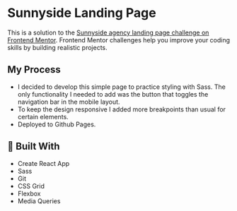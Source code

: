 # Sunnyside Landing Page
This is a solution to the [Sunnyside agency landing page challenge on Frontend Mentor](https://www.frontendmentor.io/challenges/sunnyside-agency-landing-page-7yVs3B6ef). Frontend Mentor challenges help you improve your coding skills by building realistic projects.

## My Process
- I decided to develop this simple page to practice styling with Sass. The only functionality I needed to add was the button that toggles the navigation bar in the mobile layout.
- To keep the design responsive I added more breakpoints than usual for certain elements.
- Deployed to Github Pages.

## 🔧 Built With
- Create React App
- Sass
- Git
- CSS Grid
- Flexbox
- Media Queries
